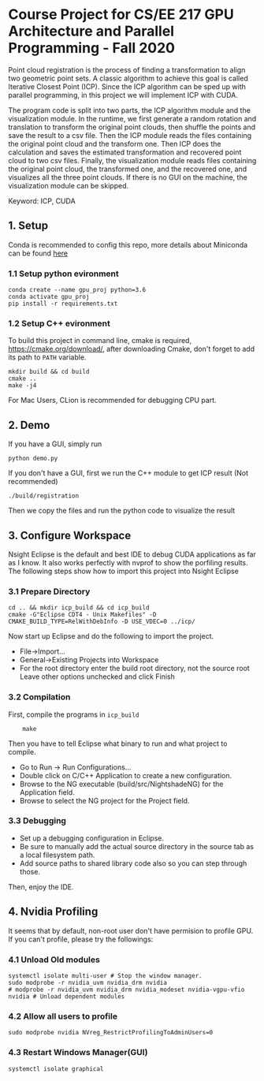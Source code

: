 # Course Project for CS/EE 217 GPU Architecture and Parallel Programming - Fall 2020 

Point cloud registration is the process of finding a transformation to align two geometric point sets. A classic algorithm to achieve this goal is called Iterative Closest Point (ICP). Since the ICP algorithm can be sped up with parallel programming, in this project we will implement ICP with CUDA. 

The program code is split into two parts, the ICP algorithm module and the visualization module. In the runtime, we first generate a random rotation and translation to transform the original point clouds, then shuffle the points and save the result to a csv file. Then the ICP module reads the files containing the original point cloud and the transform one. Then ICP does the calculation and saves the estimated transformation and recovered point cloud to two csv files. Finally, the visualization module reads files containing the original point cloud, the transformed one, and the recovered one, and visualizes all the three point clouds. If there is no GUI on the machine, the visualization module can be skipped.


Keyword: ICP, CUDA




## 1. Setup
Conda is recommended to config this repo, more details about Miniconda can be found [here](https://docs.conda.io/en/latest/miniconda.html)
### 1.1 Setup python evironment
```shell
conda create --name gpu_proj python=3.6
conda activate gpu_proj
pip install -r requirements.txt
```
### 1.2 Setup C++ evironment
To build this project in command line, cmake is required, https://cmake.org/download/, after downloading Cmake, don't forget to add its path to `PATH` variable.
```shell
mkdir build && cd build
cmake ..
make -j4
```
For Mac Users, CLion is recommended for debugging CPU part.


## 2. Demo
If you have a GUI, simply run
```shell
python demo.py
```

If you don't have a GUI, first we run the C++ module to get ICP result (Not recommended)
```shell
./build/registration
```
Then we copy the files and run the python code to visualize the result

## 3. Configure Workspace
Nsight Eclipse is the default and best IDE to debug CUDA applications as far as I know. It also works perfectly with nvprof to show the porfiling results. The following steps show how to import this project into Nsight Eclipse

### 3.1 Prepare Directory 
```shell
cd .. && mkdir icp_build && cd icp_build
cmake -G"Eclipse CDT4 - Unix Makefiles" -D CMAKE_BUILD_TYPE=RelWithDebInfo -D USE_VDEC=0 ../icp/
```

Now start up Eclipse and do the following to import the project.
* File→Import...
* General→Existing Projects into Workspace
* For the root directory enter the build root directory, not the source root
Leave other options unchecked and click Finish

### 3.2 Compilation 
First, compile the programs in `icp_build`

```shell
    make
```
Then you have to tell Eclipse what binary to run and what project to compile.

* Go to Run → Run Configurations...
* Double click on C/C++ Application to create a new configuration.
* Browse to the NG executable (build/src/NightshadeNG) for the Application field.
* Browse to select the NG project for the Project field.

### 3.3 Debugging
* Set up a debugging configuration in Eclipse.
* Be sure to manually add the actual source directory in the source tab as a local filesystem path.
* Add source paths to shared library code also so you can step through those.

Then, enjoy the IDE.

## 4. Nvidia Profiling
It seems that by default, non-root user don't have permision to profile GPU. If you can't profile, please try the followings:

### 4.1 Unload Old modules
```shell
systemctl isolate multi-user # Stop the window manager.
sudo modprobe -r nvidia_uvm nvidia_drm nvidia
# modprobe -r nvidia_uvm nvidia_drm nvidia_modeset nvidia-vgpu-vfio nvidia # Unload dependent modules
```

### 4.2 Allow all users to profile
```shell
sudo modprobe nvidia NVreg_RestrictProfilingToAdminUsers=0
```

### 4.3 Restart Windows Manager(GUI)
```shell
systemctl isolate graphical
```

